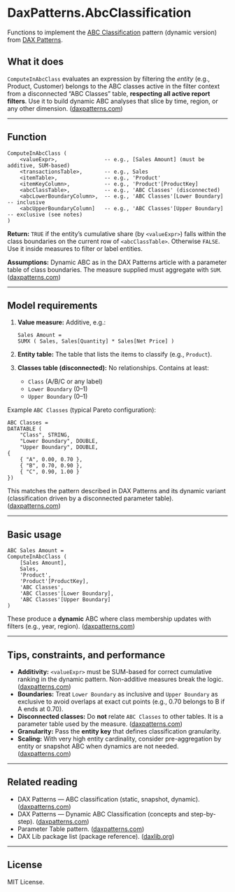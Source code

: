 # DaxPatterns.AbcClassification

Functions to implement the [ABC Classification](https://www.daxpatterns.com/abc-classification/) pattern (dynamic version) from [DAX Patterns](https://www.daxpatterns.com/).

## What it does

`ComputeInAbcClass` evaluates an expression by filtering the *entity* (e.g., Product, Customer) belongs to the ABC classes active in the filter context from  a disconnected “ABC Classes” table, **respecting all active report filters**. Use it to build dynamic ABC analyses that slice by time, region, or any other dimension. ([daxpatterns.com][1])

---

## Function

```DAX
ComputeInAbcClass (
    <valueExpr>,               -- e.g., [Sales Amount] (must be additive, SUM-based)
    <transactionsTable>,       -- e.g., Sales
    <itemTable>,               -- e.g., 'Product'
    <itemKeyColumn>,           -- e.g., 'Product'[ProductKey]
    <abcClassTable>,           -- e.g., 'ABC Classes' (disconnected)
    <abcLowerBoundaryColumn>,  -- e.g., 'ABC Classes'[Lower Boundary]  -- inclusive
    <abcUpperBoundaryColumn]   -- e.g., 'ABC Classes'[Upper Boundary]  -- exclusive (see notes)
)
```

**Return:** `TRUE` if the entity’s cumulative share (by `<valueExpr>`) falls within the class boundaries on the current row of `<abcClassTable>`. Otherwise `FALSE`. Use it inside measures to filter or label entities.

**Assumptions:** Dynamic ABC as in the DAX Patterns article with a parameter table of class boundaries. The measure supplied must aggregate with `SUM`. ([daxpatterns.com][1])

---

## Model requirements

1. **Value measure:** Additive, e.g.:

   ```DAX
   Sales Amount = 
   SUMX ( Sales, Sales[Quantity] * Sales[Net Price] )
   ```
2. **Entity table:** The table that lists the items to classify (e.g., `Product`).
3. **Classes table (disconnected):** No relationships. Contains at least:

   * `Class` (A/B/C or any label)
   * `Lower Boundary` (0–1)
   * `Upper Boundary` (0–1)

Example `ABC Classes` (typical Pareto configuration):

```DAX
ABC Classes = 
DATATABLE (
    "Class", STRING,
    "Lower Boundary", DOUBLE,
    "Upper Boundary", DOUBLE,
{
    { "A", 0.00, 0.70 },
    { "B", 0.70, 0.90 },
    { "C", 0.90, 1.00 }
})
```

This matches the pattern described in DAX Patterns and its dynamic variant (classification driven by a disconnected parameter table). ([daxpatterns.com][1])

---

## Basic usage

```DAX
ABC Sales Amount =
ComputeInAbcClass (
    [Sales Amount],
    Sales,
    'Product',
    'Product'[ProductKey],
    'ABC Classes',
    'ABC Classes'[Lower Boundary], 
    'ABC Classes'[Upper Boundary]
)

```

These produce a **dynamic** ABC where class membership updates with filters (e.g., year, region). ([daxpatterns.com][1])

---

## Tips, constraints, and performance

* **Additivity:** `<valueExpr>` must be SUM-based for correct cumulative ranking in the dynamic pattern. Non-additive measures break the logic. ([daxpatterns.com][1])
* **Boundaries:** Treat `Lower Boundary` as inclusive and `Upper Boundary` as exclusive to avoid overlaps at exact cut points (e.g., 0.70 belongs to B if A ends at 0.70).
* **Disconnected classes:** Do **not** relate `ABC Classes` to other tables. It is a parameter table used by the measure. ([daxpatterns.com][2])
* **Granularity:** Pass the **entity key** that defines classification granularity.
* **Scaling:** With very high entity cardinality, consider pre-aggregation by entity or snapshot ABC when dynamics are not needed. ([daxpatterns.com][1])

---

## Related reading

* DAX Patterns — ABC classification (static, snapshot, dynamic). ([daxpatterns.com][1])
* DAX Patterns — Dynamic ABC Classification (concepts and step-by-step). ([daxpatterns.com][1])
* Parameter Table pattern. ([daxpatterns.com][2])
* DAX Lib package list (package reference). ([daxlib.org][3])

---

## License

MIT License.

[1]: https://www.daxpatterns.com/abc-classification/ "ABC classification"
[2]: https://www.daxpatterns.com/parameter-table/ "Parameter table"
[3]: https://daxlib.org/packages/ "Packages - Extend Power BI with DAX Lib"